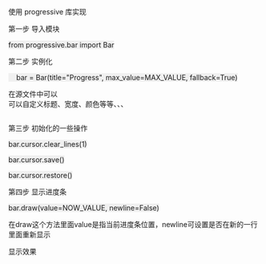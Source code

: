
<p>使用&nbsp;progressive&nbsp;库实现</p>
<p>第一步&nbsp;导入模块</p>
<p><span style="background-color:rgb(240,240,240)">from progressive.bar import Bar</span></p>
<p>第二步&nbsp;实例化</p>
<p><span style="background-color:rgb(240,240,240)">&nbsp; &nbsp; bar = Bar(title=&quot;Progress&quot;, max_value=MAX_VALUE, fallback=True)</span></p>
在源文件中可以<br>
可以自定义标题、宽度、颜色等等、、、
<p><img src="https://img-blog.csdn.net/20180210212015819" alt=""><br>
</p>
<p>第三步&nbsp;初始化的一些操作</p>
<p><span style="background-color:rgb(240,240,240)">bar.cursor.clear_lines(1)</span></p>
<p><span style="background-color:rgb(240,240,240)">bar.cursor.save()</span></p>
<p><span style="background-color:rgb(240,240,240)">bar.cursor.restore()</span></p>
<p>第四步&nbsp;显示进度条</p>
<p><span style="background-color:rgb(240,240,240)">bar.draw(value=NOW_VALUE, newline=False)</span></p>
在draw这个方法里面value是指当前进度条位置，newline可设置是否在新的一行里面重新显示
<p>显示效果</p>
<p><img src="https://img-blog.csdn.net/20180210212729278" alt=""><br>
</p>
<p><br>
</p>
<br>
<br>
<p><br>
</p>
